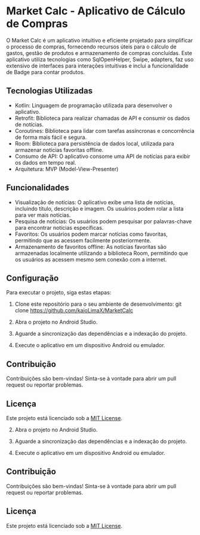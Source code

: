 # Market Calc - Aplicativo de Cálculo de Compras

O Market Calc é um aplicativo intuitivo e eficiente projetado para simplificar o processo de compras, fornecendo recursos úteis para o cálculo de gastos, gestão de produtos e armazenamento de compras concluídas. Este aplicativo utiliza tecnologias como SqlOpenHelper, Swipe, adapters, faz uso extensivo de interfaces para interações intuitivas e inclui a funcionalidade de Badge para contar produtos. 

## Tecnologias Utilizadas

- Kotlin: Linguagem de programação utilizada para desenvolver o aplicativo.
- Retrofit: Biblioteca para realizar chamadas de API e consumir os dados de notícias.
- Coroutines: Biblioteca para lidar com tarefas assíncronas e concorrência de forma mais fácil e segura.
- Room: Biblioteca para persistência de dados local, utilizada para armazenar notícias favoritas offline.
- Consumo de API: O aplicativo consome uma API de notícias para exibir os dados em tempo real.
- Arquitetura: MVP (Model-View-Presenter)

## Funcionalidades

- Visualização de notícias: O aplicativo exibe uma lista de notícias, incluindo título, descrição e imagem. Os usuários podem rolar a lista para ver mais notícias.
- Pesquisa de notícias: Os usuários podem pesquisar por palavras-chave para encontrar notícias específicas.
- Favoritos: Os usuários podem marcar notícias como favoritas, permitindo que as acessem facilmente posteriormente.
- Armazenamento de favoritos offline: As notícias favoritas são armazenadas localmente utilizando a biblioteca Room, permitindo que os usuários as acessem mesmo sem conexão com a internet.

## Configuração

Para executar o projeto, siga estas etapas:

1. Clone este repositório para o seu ambiente de desenvolvimento:
git clone https://github.com/kaioLimaX/MarketCalc

2. Abra o projeto no Android Studio.

3. Aguarde a sincronização das dependências e a indexação do projeto.

4. Execute o aplicativo em um dispositivo Android ou emulador.

## Contribuição

Contribuições são bem-vindas! Sinta-se à vontade para abrir um pull request ou reportar problemas.


## Licença

Este projeto está licenciado sob a [MIT License](LICENSE).

2. Abra o projeto no Android Studio.

3. Aguarde a sincronização das dependências e a indexação do projeto.

4. Execute o aplicativo em um dispositivo Android ou emulador.

## Contribuição

Contribuições são bem-vindas! Sinta-se à vontade para abrir um pull request ou reportar problemas.


## Licença

Este projeto está licenciado sob a [MIT License](LICENSE).
